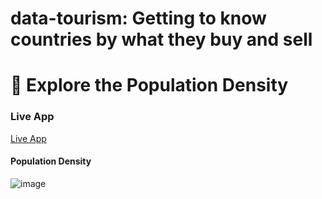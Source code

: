# data-tourism: Getting to know countries by what they buy and sell 

**🚀 Explore the Population Density**
=======
### **Live App**

[Live App](https://data-tourism.streamlit.app/)

#### **Population Density**

![image](https://github.com/LNshuti/data-tourism/assets/13305262/c60828f8-ce65-4700-a766-295056b146e5)


